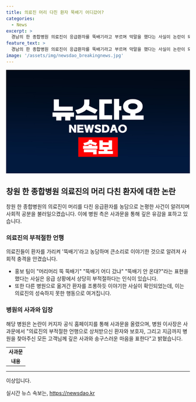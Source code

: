 ```yaml
---
title: 의료진 머리 다친 환자 뚝배기 어디갔어?
categories:
  - News
excerpt: >
  경남의 한 종합병원 의료진이 응급환자를 뚝배기라고 부르며 막말을 했다는 사실이 논란이 되고 있다. 환자 부모가 신고한 바에 따르면 응급환자의 대기시간이 길어 다른 병원으로 옮겼고, 이 과정에서 의료진들이 머리를 다친 환자를 비하하는 발언을 한 것으로 알려졌다. 해당 병원은 사과문을 올리고 깊은 사과의 뜻을 밝혔으며, 사과문을 내린 이유는 피해자분이 사건을 원치 않아서라고 설명했다. 이에 대한 사회적 역풍이 계속되고 있다.
feature_text: >
  경남의 한 종합병원 의료진이 응급환자를 뚝배기라고 부르며 막말을 했다는 사실이 논란이 되고 있다. 환자 부모가 신고한 바에 따르면 응급환자의 대기시간이 길어 다른 병원으로 옮겼고, 이 과정에서 의료진들이 머리를 다친 환자를 비하하는 발언을 한 것으로 알려졌다. 해당 병원은 사과문을 올리고 깊은 사과의 뜻을 밝혔으며, 사과문을 내린 이유는 피해자분이 사건을 원치 않아서라고 설명했다. 이에 대한 사회적 역풍이 계속되고 있다.
image: '/assets/img/newsdao_breakingnews.jpg'
---
```


<p><img src="/assets/img/newsdao_breakingnews.jpg" alt="ontimetimes 속보" /></p>

<h2 data-ke-size="size26">창원 한 종합병원 의료진의 머리 다친 환자에 대한 논란</h2>

<p data-ke-size="size16">창원 한 종합병원의 의료진이 머리를 다친 응급환자를 농담으로 논평한 사건이 알려지며 사회적 공분을 불러일으켰습니다. 이에 병원 측은 사과문을 통해 깊은 유감을 표하고 있습니다.</p>

<h3>의료진의 부적절한 언행</h3>

<p data-ke-size="size16">의료진들이 환자를 가리켜 '뚝배기'라고 농담하며 큰소리로 이야기한 것으로 알려져 사회적 충격을 안겼습니다.</p>

<ul>
  <li>홍보 팀이 "머리머리 뚝 뚝배기" "뚝배기 어디 갔냐" "뚝배기 안 온대?"라는 표현을 했다는 사실은 응급 상황에서 상당히 부적절하다는 인식이 있습니다.</li>
  <li>또한 다른 병원으로 옮겨간 환자를 조롱하듯 이야기한 사실이 확인되었는데, 이는 의료진의 성숙하지 못한 행동으로 여겨집니다.</li>
</ul>

<h3>병원의 사과와 입장</h3>

<p data-ke-size="size16">해당 병원은 논란이 커지자 공식 홈페이지를 통해 사과문을 올렸으며, 병원 이사장은 사과문에서 "의료진의 부적절한 언행으로 상처받으신 환자와 보호자, 그리고 지금까지 병원을 찾아주신 모든 고객님께 깊은 사과와 송구스러운 마음을 표한다"고 밝혔습니다.</p>

<table>
  <tr>
    <td style="text-align: center; height: 17px;"><b>사과문</b></td>
  </tr>
  <tr>
    <td style="text-align: center; height: 17px;"><b>내용</b></td>
  </tr>
</table>

<p><hr>
이상입니다.</p>
실시간 뉴스 속보는, <a href="https://newsdao.kr" rel="dofollow">https://newsdao.kr</a>



